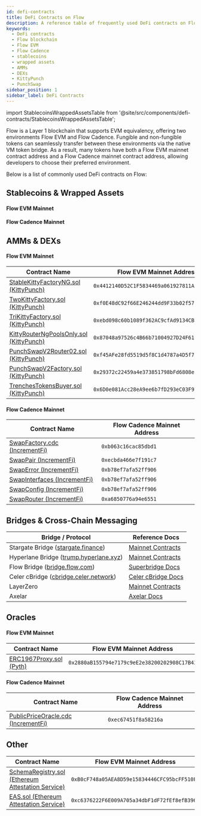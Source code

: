 ```yaml
---
id: defi-contracts
title: DeFi Contracts on Flow
description: A reference table of frequently used DeFi contracts on Flow, including their addresses for both Flow EVM and Flow Cadence.
keywords:
  - DeFi contracts
  - Flow blockchain
  - Flow EVM
  - Flow Cadence
  - stablecoins
  - wrapped assets
  - AMMs
  - DEXs
  - KittyPunch
  - PunchSwap
sidebar_position: 1
sidebar_label: DeFi Contracts
---
```


import StablecoinsWrappedAssetsTable from '@site/src/components/defi-contracts/StablecoinsWrappedAssetsTable';

Flow is a Layer 1 blockchain that supports EVM equivalency, offering two environments Flow EVM and Flow Cadence. Fungible and non-fungible tokens can seamlessly transfer between these environments via the native VM token bridge. As a result, many tokens have both a Flow EVM mainnet contract address and a Flow Cadence mainnet contract address, allowing developers to choose their preferred environment.

Below is a list of commonly used DeFi contracts on Flow:

## Stablecoins & Wrapped Assets

#### Flow EVM Mainnet

<StablecoinsWrappedAssetsTable environment="evm" />

#### Flow Cadence Mainnet

<StablecoinsWrappedAssetsTable environment="cadence" />

## AMMs & DEXs

#### Flow EVM Mainnet

| Contract Name                                | Flow EVM Mainnet Address                     |
| -------------------------------------------- | -------------------------------------------- |
| [StableKittyFactoryNG.sol (KittyPunch)][1]   | `0x4412140D52C1F5834469a061927811Abb6026dB7` |
| [TwoKittyFactory.sol (KittyPunch)][2]        | `0xf0E48dC92f66E246244dd9F33b02f57b0E69fBa9` |
| [TriKittyFactory.sol (KittyPunch)][3]        | `0xebd098c60b1089f362AC9cfAd9134CBD29408226` |
| [KittyRouterNgPoolsOnly.sol (KittyPunch)][4] | `0x87048a97526c4B66b71004927D24F61DEFcD6375` |
| [PunchSwapV2Router02.sol (KittyPunch)][5]    | `0xf45AFe28fd5519d5f8C1d4787a4D5f724C0eFa4d` |
| [PunchSwapV2Factory.sol (KittyPunch)][6]     | `0x29372c22459a4e373851798bFd6808e71EA34A71` |
| [TrenchesTokensBuyer.sol (KittyPunch)][7]    | `0x6D0e081Acc28eA9ee6b7fD293eC03F97147b026d` |

#### Flow Cadence Mainnet

| Contract Name                       | Flow Cadence Mainnet Address |
| ----------------------------------- | ---------------------------- |
| [SwapFactory.cdc (IncrementFi)][22] | `0xb063c16cac85dbd1`         |
| [SwapPair (IncrementFi)][23]        | `0xecbda466e7f191c7`         |
| [SwapError (IncrementFi)][24]       | `0xb78ef7afa52ff906`         |
| [SwapInterfaces (IncrementFi)][25]  | `0xb78ef7afa52ff906`         |
| [SwapConfig (IncrementFi)][26]      | `0xb78ef7afa52ff906`         |
| [SwapRouter (IncrementFi)][27]      | `0xa6850776a94e6551`         |

## Bridges & Cross-Chain Messaging

| Bridge / Protocol                            | Reference Docs           |
| -------------------------------------------- | ------------------------ |
| Stargate Bridge ([stargate.finance][8])      | [Mainnet Contracts][9]   |
| Hyperlane Bridge ([trump.hyperlane.xyz][10]) | [Mainnet Contracts][11]  |
| Flow Bridge ([bridge.flow.com][12])          | [Superbridge Docs][13]   |
| Celer cBridge ([cbridge.celer.network][14])  | [Celer cBridge Docs][15] |
| LayerZero                                    | [Mainnet Contracts][16]  |
| Axelar                                       | [Axelar Docs][17]        |

## Oracles

#### Flow EVM Mainnet

| Contract Name                 | Flow EVM Mainnet Address                     |
| ----------------------------- | -------------------------------------------- |
| [ERC1967Proxy.sol (Pyth)][18] | `0x2880aB155794e7179c9eE2e38200202908C17B43` |

#### Flow Cadence Mainnet

| Contract Name                             | Flow Cadence Mainnet Address |
| ----------------------------------------- | ---------------------------- |
| [PublicPriceOracle.cdc (IncrementFi)][19] | `0xec67451f8a58216a`         |

## Other

| Contract Name                                           | Flow EVM Mainnet Address                     |
| ------------------------------------------------------- | -------------------------------------------- |
| [SchemaRegistry.sol (Ethereum Attestation Service)][20] | `0xB0cF748a05AEA8D59e15834446CFC95bcFF510F0` |
| [EAS.sol (Ethereum Attestation Service)][21]            | `0xc6376222F6E009A705a34dbF1dF72fEf8efB3964` |

[1]: https://evm.flowscan.io/address/0x4412140D52C1F5834469a061927811Abb6026dB7?tab=contract
[2]: https://evm.flowscan.io/address/0xf0E48dC92f66E246244dd9F33b02f57b0E69fBa9?tab=contract
[3]: https://evm.flowscan.io/address/0xebd098c60b1089f362AC9cfAd9134CBD29408226?tab=contract
[4]: https://evm.flowscan.io/address/0x87048a97526c4B66b71004927D24F61DEFcD6375?tab=contract
[5]: https://evm.flowscan.io/address/0xf45AFe28fd5519d5f8C1d4787a4D5f724C0eFa4d?tab=contract
[6]: https://evm.flowscan.io/address/0x29372c22459a4e373851798bFd6808e71EA34A71?tab=contract
[7]: https://evm.flowscan.io/address/0x6D0e081Acc28eA9ee6b7fD293eC03F97147b026d?tab=contract
[8]: https://stargate.finance/bridge?srcChain=ethereum&srcToken=0xA0b86991c6218b36c1d19D4a2e9Eb0cE3606eB48&dstChain=flow&dstToken=0xF1815bd50389c46847f0Bda824eC8da914045D14
[9]: https://stargateprotocol.gitbook.io/stargate/v2-developer-docs/technical-reference/mainnet-contracts#flow
[10]: https://trump.hyperlane.xyz/
[11]: https://docs.hyperlane.xyz/docs/reference/addresses/mailbox-addresses
[12]: https://bridge.flow.com/
[13]: https://docs.superbridge.app/
[14]: https://cbridge.celer.network/1/747/USDC-intermediary
[15]: https://cbridge-docs.celer.network/tutorial/flow-cadence-bridging-guide
[16]: https://docs.layerzero.network/v1/developers/evm/technical-reference/deployed-contracts?chains=flow
[17]: https://docs.axelar.dev/validator/external-chains/flow/
[18]: https://evm.flowscan.io/address/0x2880aB155794e7179c9eE2e38200202908C17B43?tab=contract
[19]: https://contractbrowser.com/A.ec67451f8a58216a.PublicPriceOracle
[20]: https://evm.flowscan.io/address/0xB0cF748a05AEA8D59e15834446CFC95bcFF510F0?tab=contract
[21]: https://evm.flowscan.io/address/0xc6376222F6E009A705a34dbF1dF72fEf8efB3964?tab=contract
[22]: https://contractbrowser.com/A.b063c16cac85dbd1.SwapFactory
[23]: https://contractbrowser.com/A.ecbda466e7f191c7.SwapPair
[24]: https://contractbrowser.com/A.b78ef7afa52ff906.SwapError
[25]: https://contractbrowser.com/A.b78ef7afa52ff906.SwapInterfaces
[26]: https://contractbrowser.com/A.b78ef7afa52ff906.SwapConfig
[27]: https://contractbrowser.com/A.a6850776a94e6551.SwapRouter
